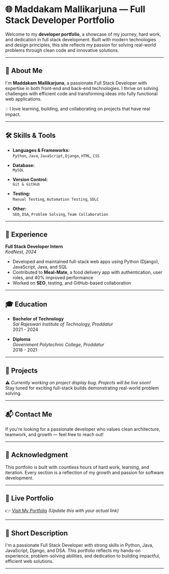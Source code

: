 # 🌐 Maddakam Mallikarjuna — Full Stack Developer Portfolio

  Welcome to my **developer portfolio**, a showcase of my journey, hard work, and dedication in full stack development. Built with modern technologies and design principles, this site reflects my passion for solving real-world problems through clean code and innovative solutions.

---

## 🚀 About Me

  I'm **Maddakam Mallikarjuna**, a passionate Full Stack Developer with expertise in both front-end and back-end technologies. I thrive on solving challenges with efficient code and transforming ideas into fully functional web applications.

💡 I love learning, building, and collaborating on projects that have real impact.

---

## 🛠️ Skills & Tools

- **Languages & Frameworks:**  
  `Python`, `Java`, `JavaScript`, `Django`, `HTML`, `CSS`

- **Database:**  
  `MySQL`

- **Version Control:**  
  `Git & GitHub`

- **Testing:**  
  `Manual Testing`, `Automation Testing`, `SDLC`

- **Other:**  
  `SEO`, `DSA`, `Problem Solving`, `Team Collaboration`

---

## 💼 Experience

**Full Stack Developer Intern**  
*KodNest, 2024*  
- Developed and maintained full-stack web apps using Python (Django), JavaScript, Java, and SQL  
- Contributed to **Meal-Mate**, a food delivery app with authentication, user roles, and 40% improved performance  
- Worked on **SEO**, testing, and GitHub-based collaboration

---

## 🎓 Education

- **Bachelor of Technology**  
  *Sai Rajeswari Institute of Technology, Proddatur*  
  2021 - 2024

- **Diploma**  
  *Government Polytechnic College, Proddatur*  
  2018 - 2021

---

## 📂 Projects

⚠️ _Currently working on project display bug. Projects will be live soon!_  
  Stay tuned for exciting full-stack builds demonstrating real-world problem solving.

---

## 📬 Contact Me

  If you're looking for a passionate developer who values clean architecture, teamwork, and growth — feel free to reach out!

---

## 🙌 Acknowledgment

  This portfolio is built with countless hours of hard work, learning, and iteration. Every section is a reflection of my growth and passion for software development.

---

## 🔗 Live Portfolio

👉 [Visit My Portfolio](https://maddakammallikarjuna.github.io/Portfolio---Nexus/) *(Update this with your actual link)*

---

## 🔖 Short Description

I'm a passionate Full Stack Developer with strong skills in Python, Java, JavaScript, Django, and DSA. This portfolio reflects my hands-on experience, problem-solving abilities, and dedication to building impactful, efficient web solutions.

---
